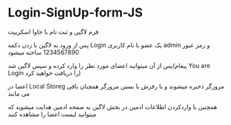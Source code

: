 # Login-SignUp-form-JS
فرم لاگین و ثبت نام با جاوا  اسکریپت

پس از ورود به لاگین با زدن دکمه Login یک عضو با نام کاربری admin و رمز عبور 1234567890 ساخته میشود

پس از آن میتوانید اعضای مورد نظر را وارد کرده و سپس لاگین شد(پیغام You are Login را دریافت خواهید کرد)

اعضا در Local Storeg مرورگر ذخیره میشوند و با رفرش یا بستن مرورگر همچنان باقی می مانند

همچنین با واردکردن اطلاعات ادمین در بخش لاگین به صفحه ادمین هدایت میشوید که میتوانید لیست اعضا را مشاهده کنید
